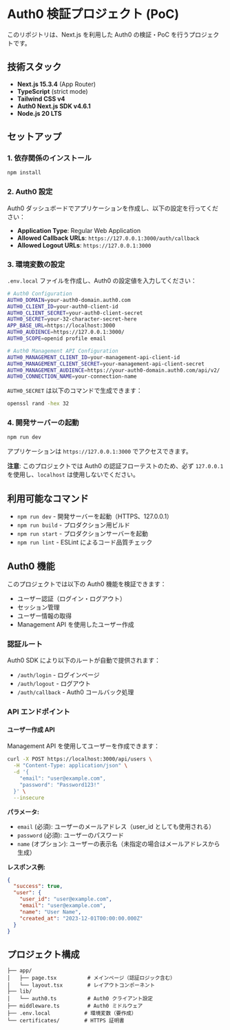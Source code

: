 # Auth0 検証プロジェクト (PoC)

このリポジトリは、Next.js を利用した Auth0 の検証・PoC を行うプロジェクトです。

## 技術スタック

- **Next.js 15.3.4** (App Router)
- **TypeScript** (strict mode)
- **Tailwind CSS v4**
- **Auth0 Next.js SDK v4.6.1**
- **Node.js 20 LTS**

## セットアップ

### 1. 依存関係のインストール

```bash
npm install
```

### 2. Auth0 設定

Auth0 ダッシュボードでアプリケーションを作成し、以下の設定を行ってください：

- **Application Type**: Regular Web Application
- **Allowed Callback URLs**: `https://127.0.0.1:3000/auth/callback`
- **Allowed Logout URLs**: `https://127.0.0.1:3000`

### 3. 環境変数の設定

`.env.local` ファイルを作成し、Auth0 の設定値を入力してください：

```bash
# Auth0 Configuration
AUTH0_DOMAIN=your-auth0-domain.auth0.com
AUTH0_CLIENT_ID=your-auth0-client-id
AUTH0_CLIENT_SECRET=your-auth0-client-secret
AUTH0_SECRET=your-32-character-secret-here
APP_BASE_URL=https://localhost:3000
AUTH0_AUDIENCE=https://127.0.0.1:3000/
AUTH0_SCOPE=openid profile email

# Auth0 Management API Configuration
AUTH0_MANAGEMENT_CLIENT_ID=your-management-api-client-id
AUTH0_MANAGEMENT_CLIENT_SECRET=your-management-api-client-secret
AUTH0_MANAGEMENT_AUDIENCE=https://your-auth0-domain.auth0.com/api/v2/
AUTH0_CONNECTION_NAME=your-connection-name
```

`AUTH0_SECRET` は以下のコマンドで生成できます：

```bash
openssl rand -hex 32
```

### 4. 開発サーバーの起動

```bash
npm run dev
```

アプリケーションは `https://127.0.0.1:3000` でアクセスできます。

**注意**: このプロジェクトでは Auth0 の認証フローテストのため、必ず `127.0.0.1` を使用し、`localhost` は使用しないでください。

## 利用可能なコマンド

- `npm run dev` - 開発サーバーを起動（HTTPS、127.0.0.1）
- `npm run build` - プロダクション用ビルド
- `npm run start` - プロダクションサーバーを起動
- `npm run lint` - ESLint によるコード品質チェック

## Auth0 機能

このプロジェクトでは以下の Auth0 機能を検証できます：

- ユーザー認証（ログイン・ログアウト）
- セッション管理
- ユーザー情報の取得
- Management API を使用したユーザー作成

### 認証ルート

Auth0 SDK により以下のルートが自動で提供されます：

- `/auth/login` - ログインページ
- `/auth/logout` - ログアウト
- `/auth/callback` - Auth0 コールバック処理

### API エンドポイント

#### ユーザー作成 API

Management API を使用してユーザーを作成できます：

```bash
curl -X POST https://localhost:3000/api/users \
  -H "Content-Type: application/json" \
  -d '{
    "email": "user@example.com",
    "password": "Password123!"
  }' \
  --insecure
```

**パラメータ:**

- `email` (必須): ユーザーのメールアドレス（user_id としても使用される）
- `password` (必須): ユーザーのパスワード
- `name` (オプション): ユーザーの表示名（未指定の場合はメールアドレスから生成）

**レスポンス例:**

```json
{
  "success": true,
  "user": {
    "user_id": "user@example.com",
    "email": "user@example.com",
    "name": "User Name",
    "created_at": "2023-12-01T00:00:00.000Z"
  }
}
```

## プロジェクト構成

```
├── app/
│   ├── page.tsx          # メインページ（認証ロジック含む）
│   └── layout.tsx        # レイアウトコンポーネント
├── lib/
│   └── auth0.ts          # Auth0 クライアント設定
├── middleware.ts         # Auth0 ミドルウェア
├── .env.local           # 環境変数（要作成）
└── certificates/        # HTTPS 証明書
```
